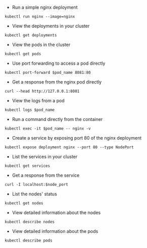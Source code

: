 * Run a simple nginx deployment

`kubectl run nginx --image=nginx`

* View the deployments in your cluster

`kubectl get deployments`

* View the pods in the cluster

`kubectl get pods`

* Use port forwarding to access a pod directly

`kubectl port-forward $pod_name 8081:80`

* Get a response from the nginx pod directly

`curl --head http://127.0.0.1:8081`

* View the logs from a pod

`kubectl logs $pod_name`

* Run a command directly from the container

`kubectl exec -it $pod_name -- nginx -v`

* Create a service by exposing port 80 of the nginx deployment

`kubectl expose deployment nginx --port 80 --type NodePort`

* List the services in your cluster

`kubectl get services`

* Get a response from the service

`curl -I localhost:$node_port`

* List the nodes' status

`kubectl get nodes`

* View detailed information about the nodes

`kubectl describe nodes`

* View detailed information about the pods

`kubectl describe pods`